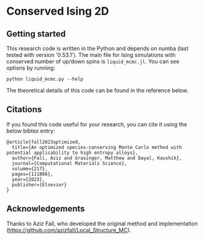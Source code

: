 # Conserved Ising 2D

## Getting started
This research code is written in the Python and depends on numba (last tested with version '0.53.1').
The main file for Ising simulations with conserved number of up/down spins is ``liquid_mcmc.jl``.
You can see options by running:

    python liquid_mcmc.py --help
    
The theoretical details of this code can be found in the reference below.

## Citations
If you found this code useful for your research, you can cite it using the below bibtex entry:

    @article{fall2023optimized,
	  title={An optimized species-conserving Monte Carlo method with potential applicability to high entropy alloys},
	  author={Fall, Aziz and Grasinger, Matthew and Dayal, Kaushik},
	  journal={Computational Materials Science},
	  volume={217},
	  pages={111886},
	  year={2023},
	  publisher={Elsevier}
    }
    
## Acknowledgements
Thanks to Aziz Fall, who developed the original method and implementation (https://github.com/azizfall/Local_Structure_MC).
